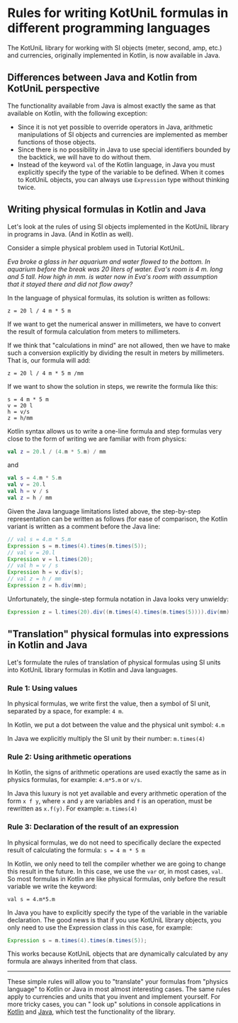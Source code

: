 # Rules for writing KotUniL formulas in different programming languages

The KotUniL library for working with SI objects (meter, second, amp, etc.) and currencies, 
originally implemented in Kotlin, is now available in Java.

## Differences between Java and Kotlin from KotUniL perspective

The functionality available from Java is almost exactly the same as that available on Kotlin, 
with the following exception:
- Since it is not yet possible to override operators in Java, arithmetic manipulations of SI objects and currencies are implemented as member functions of those objects.
- Since there is no possibility in Java to use special identifiers bounded by the backtick, we will have to do without them.
- Instead of the keyword ```val``` of the Kotlin language, in Java you must explicitly specify the type of the variable to be defined. When it comes to KotUniL objects, you can always use ```Expression``` type without thinking twice.

## Writing physical formulas in Kotlin and Java

Let's look at the rules of using SI objects implemented in the KotUniL library in programs in Java. (And in Kotlin as well).

Consider a simple physical problem used in Tutorial KotUniL.

*Eva broke a glass in her aquarium and water flowed to the bottom.
In aquarium before the break was 20 liters of water.
Eva's room is 4 m. long and 5 tall.
How high in mm. is water now in Eva's room with assumption that it stayed there and did not flow away?*



In the language of physical formulas, its solution is written as follows:
```
z = 20 l / 4 m * 5 m
```
If we want to get the numerical answer in millimeters, we have to convert the result of formula calculation from meters to millimeters.

If we think that "calculations in mind" are not allowed, then we have to make such a conversion explicitly by dividing the result in meters by millimeters. That is, our formula will add:
```
z = 20 l / 4 m * 5 m /mm
```

If we want to show the solution in steps, we rewrite the formula like this:

```
s = 4 m * 5 m
v = 20 l
h = v/s
z = h/mm
```

Kotlin syntax allows us to write a one-line formula and step formulas very close to the form of writing we are familiar with from physics:
```kotlin
val z = 20.l / (4.m * 5.m) / mm
```

and
```kotlin
val s = 4.m * 5.m
val v = 20.l
val h = v / s
val z = h / mm
```

Given the Java language limitations listed above, the step-by-step representation can be written as follows (for ease of comparison, the Kotlin variant is written as a comment before the Java line:
```java
// val s = 4.m * 5.m
Expression s = m.times(4).times(m.times(5));
// val v = 20.l
Expression v = l.times(20);
// val h = v / s
Expression h = v.div(s);
// val z = h / mm
Expression z = h.div(mm);
```

Unfortunately, the single-step formula notation in Java looks very unwieldy:
```java
Expression z = l.times(20).div((m.times(4).times(m.times(5)))).div(mm)
```
## "Translation" physical formulas into expressions in Kotlin and Java

Let's formulate the rules of translation of physical formulas using SI units into KotUniL library 
formulas in Kotlin and Java languages.

### Rule 1: Using values

In physical formulas, we write first the value, then a symbol of SI unit, separated by a space, 
for example: ```4 m```.

In Kotlin, we put a dot between the value and the physical unit symbol: ```4.m```

In Java we explicitly multiply the SI unit by their number: ```m.times(4)```

### Rule 2: Using arithmetic operations

In Kotlin, the signs of arithmetic operations are used exactly the same as in physics formulas, 
for example: ```4.m*5.m``` or ```v/s```.

In Java this luxury is not yet available and every arithmetic operation of the form ```x f y```, 
where ```x``` and ```y``` are variables and ```f``` is an operation, must be rewritten as ```x.f(y)```. 
For example: ```m.times(4)```

### Rule 3: Declaration of the result of an expression

In physical formulas, we do not need to specifically declare the expected result of calculating the 
formula: ```s = 4 m * 5 m```

In Kotlin, we only need to tell the compiler whether we are going to change this result in the future. 
In this case, we use the ```var``` or, in most cases, ```val```. 
So most formulas in Kotlin are like physical formulas, 
only before the result variable we write the keyword: 

```val s = 4.m*5.m```

In Java you have to explicitly specify the type of the variable in the variable declaration. The good news is that if you use KotUniL library objects, you only need to use the Expression class in this case, for example:
```java
Expression s = m.times(4).times(m.times(5));
```

This works because KotUniL objects that are dynamically calculated by any formula are always
inherited from that class.

***

These simple rules will allow you to "translate" your formulas from "physics language" to Kotlin or Java in most almost interesting cases.
The same rules apply to currencies and units that you invent and implement yourself.
For more tricky cases, you can " look up" solutions in console applications 
in [Kotlin](https://github.com/vsirotin/si-units/blob/3c426412ffaa64641c45bfb93b44051c981242fb/apps/jvm/kotlin-console ) 
and [Java](https://github.com/vsirotin/si-units/blob/3c426412ffaa64641c45bfb93b44051c981242fb/apps/jvm/java-console ), which test the functionality of the library.  